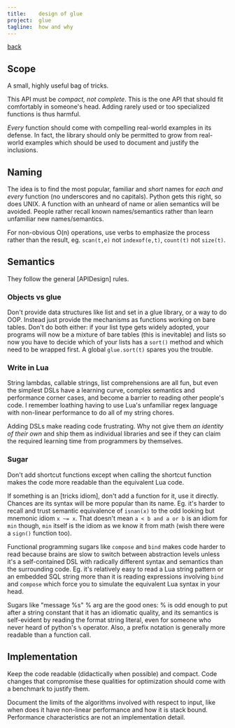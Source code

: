 ```yaml
---
title:    design of glue
project:  glue
tagline:  how and why
---
```


[back](glue.html)

## Scope

A small, highly useful bag of tricks.

This API must be _compact, not complete_. This is the one API that should fit comfortably in someone's head. Adding rarely used or too specialized functions is thus harmful.

_Every_ function should come with compelling real-world examples in its defense. In fact, the library should only be permitted to grow from real-world examples which should be used to document and justify the inclusions.

## Naming

The idea is to find the most popular, familiar and _short_ names for _each and every_ function (no underscores and no capitals). Python gets this right, so does UNIX. A function with an unheard of name or alien semantics will be avoided. People rather recall known names/semantics rather than learn unfamiliar new names/semantics.

For non-obvious O(n) operations, use verbs to emphasize the process rather than the result, eg. `scan(t,e)` not `indexof(e,t)`, `count(t)` not `size(t)`.

## Semantics

They follow the general [APIDesign] rules.

### Objects vs glue

Don't provide data structures like list and set in a glue library, or a way to do OOP. Instead just provide the mechanisms as functions working on bare tables. Don't do both either: if your list type gets widely adopted, your programs will now be a mixture of bare tables (this is inevitable) and lists so now you have to decide which of your lists has a `sort()` method and which need to be wrapped first. A global `glue.sort(t)` spares you the trouble.

### Write in Lua

String lambdas, callable strings, list comprehensions are all fun, but even the simplest DSLs have a learning curve, complex semantics and performance corner cases, and become a barrier to reading other people's code. I remember loathing having to use Lua's unfamiliar regex language with non-linear performance to do all of my string chores.

Adding DSLs make reading code frustrating. Why not give them _an identity of their own_ and ship them as individual libraries and see if they can claim the required learning time from programmers by themselves.

### Sugar

Don't add shortcut functions except when calling the shortcut function makes the code more readable than the equivalent Lua code.

If something is an [tricks idiom], don't add a function for it, use it directly. Chances are its syntax will be more popular than its name. Eg. it's harder to recall and trust semantic equivalence of `isnan(x)` to the odd looking but mnemonic idiom `x ~= x`. That doesn't mean `a < b and a or b` is an idiom for `min` though, `min` itself is the idiom as we know it from math (wish there were a `sign()` function too).

Functional programming sugars like `compose` and `bind` makes code harder to read because brains are slow to switch between abstraction levels unless it's a self-contained DSL with radically different syntax and semantics than the surrounding code. Eg. it's relatively easy to read a Lua string pattern or an embedded SQL string more than it is reading expressions involving `bind` and `compose` which force you to simulate the equivalent Lua syntax in your head.

Sugars like "message %s" % arg are the good ones: % is odd enough to put after a string constant that it has an idiomatic quality, and its semantics is self-evident by reading the format string literal, even for someone who never heard of python's `%` operator. Also, a prefix notation is generally more readable than a function call.

## Implementation

Keep the code readable (didactically when possible) and compact. Code changes that compromise these qualities for optimization should come with a benchmark to justify them.

Document the limits of the algorithms involved with respect to input, like when does it have non-linear performance and how it is stack bound. Performance characteristics are not an implementation detail.
